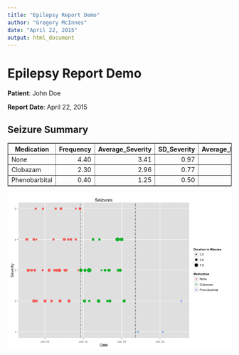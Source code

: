```yaml
---
title: "Epilepsy Report Demo"
author: "Gregory McInnes"
date: "April 22, 2015"
output: html_document
---
```





# Epilepsy Report Demo

**Patient**: John Doe

**Report Date**: April 22, 2015

## Seizure Summary
<!-- html table generated in R 3.1.2 by xtable 1.7-4 package -->
<!-- Thu Apr 23 00:27:36 2015 -->
<table border=1>
<tr> <th> Medication </th> <th> Frequency </th> <th> Average_Severity </th> <th> SD_Severity </th> <th> Average_Duration </th> <th> SD_Duration </th>  </tr>
  <tr> <td> None </td> <td align="right"> 4.40 </td> <td align="right"> 3.41 </td> <td align="right"> 0.97 </td> <td align="right"> 5.59 </td> <td align="right"> 0.92 </td> </tr>
  <tr> <td> Clobazam </td> <td align="right"> 2.30 </td> <td align="right"> 2.96 </td> <td align="right"> 0.77 </td> <td align="right"> 6.52 </td> <td align="right"> 1.47 </td> </tr>
  <tr> <td> Phenobarbital </td> <td align="right"> 0.40 </td> <td align="right"> 1.25 </td> <td align="right"> 0.50 </td> <td align="right"> 2.50 </td> <td align="right"> 1.00 </td> </tr>
   </table>


<img src="figure/seizureChart-1.png" title="plot of chunk seizureChart" alt="plot of chunk seizureChart" style="display: block; margin: auto;" />


